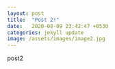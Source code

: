 ```yaml
---
layout: post
title:  "Post 2!"
date:   2020-08-09 23:42:47 +0530
categories: jekyll update
image: /assets/images/image2.jpg
---
```

post2